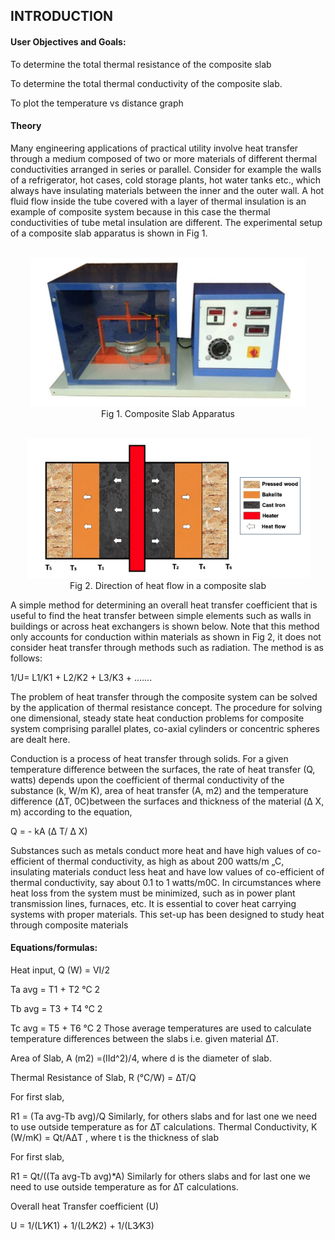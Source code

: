 ## INTRODUCTION<br>

#### User Objectives and Goals:

To determine the total thermal resistance of the composite slab

To determine the total thermal conductivity of the composite slab.

To plot the temperature vs distance graph



#### Theory
Many engineering applications of practical utility involve heat transfer through a medium composed of two or more materials of different thermal conductivities arranged in series or parallel. Consider for example the walls of a refrigerator, hot cases, cold storage plants, hot water tanks etc., which always have insulating materials between the inner and the outer wall. A hot fluid flow inside the tube covered with a layer of thermal insulation is an example of composite system because in this case the thermal conductivities of tube metal insulation are different. The experimental setup of a composite slab apparatus is shown in Fig 1.<center>

<br>![alt text](images/44.png)<br>
Fig 1. Composite Slab Apparatus

<br>![alt text](images/55.png)<br>
Fig 2. Direction of heat flow in a composite slab</center>

A simple method for determining an overall heat transfer coefficient that is useful to find the heat transfer between simple elements such as walls in buildings or across heat exchangers is shown below. Note that this method only accounts for conduction within materials as shown in Fig 2, it does not consider heat transfer through methods such as radiation. The method is as follows:

1/U=  L1/K1 +   L2/K2 + L3/K3 + …….

The problem of heat transfer through the composite system can be solved by the application of thermal resistance concept. The procedure for solving one dimensional, steady state heat conduction problems for composite system comprising parallel plates, co-axial cylinders or concentric spheres are dealt here.

Conduction is a process of heat transfer through solids. For a given temperature difference between the surfaces, the rate of heat transfer (Q, watts) depends upon the coefficient of thermal conductivity of the substance (k, W/m K), area of heat transfer (A, m2) and the temperature difference (ΔT, 0C)between the surfaces and thickness of the material (Δ X, m) according to the equation,

Q = - kA (Δ T/ Δ X)

Substances such as metals conduct more heat and have high values of co-efficient of thermal conductivity, as high as about 200 watts/m „C, insulating materials conduct less heat and have low values of co-efficient of thermal conductivity, say about 0.1 to 1 watts/m0C. In circumstances where heat loss from the system must be minimized, such as in power plant transmission lines, furnaces, etc. It is essential to cover heat carrying systems with proper materials. This set-up has been designed to study heat through composite materials



#### Equations/formulas:

Heat input, Q (W) = VI/2


 Ta avg =      T1 + T2 °C
                                2

Tb avg =       T3 + T4 °C
                                2

Tc avg =       T5 + T6 °C
                                2
Those average temperatures are used to calculate temperature differences between the slabs i.e. given material ∆T.

Area of Slab, A (m2) =(Ⅱd^2)/4, where d is the diameter of slab.

Thermal Resistance of Slab, R (°C/W) = ∆T/Q

For first slab,

   R1 = (Ta avg-Tb avg)/Q
Similarly, for others slabs and for last one we need to use outside temperature as for ∆T calculations.
Thermal Conductivity, K (W/mK) =  Qt/AΔT  , where t is the thickness of slab

For first slab,

   R1 = Qt/((Ta avg-Tb avg)*A)
Similarly for others slabs and for last one we need to use outside temperature as for ∆T calculations.

Overall heat Transfer coefficient (U)


U = 1/(L1⁄K1) + 1/(L2⁄K2) + 1/(L3⁄K3)
